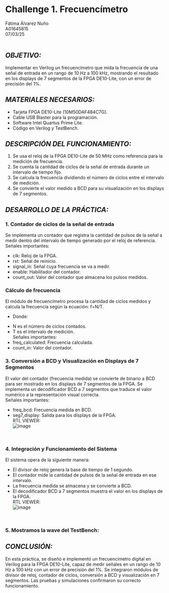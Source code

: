 # Challenge 1. Frecuencímetro
Fátima Álvarez Nuño <br/>
A01645815 <br/>
07/03/25 <br/>
<br/>

## *OBJETIVO:* <br/>
Implementar en Verilog un frecuencímetro que mida la frecuencia de una señal de entrada en un rango de 10 Hz a 100 kHz, mostrando el resultado en los displays de 7 segmentos de la FPGA DE10-Lite, con un error de precisión del 1%. <br/>

## *MATERIALES NECESARIOS:* <br/>
* Tarjeta FPGA DE10-Lite (10M50DAF484C7G). <br/>
* Cable USB Blaster para la programación. <br/>
* Software Intel Quartus Prime Lite. <br/>
* Código en Verilog y TestBench. <br/>

## *DESCRIPCIÓN DEL FUNCIONAMIENTO:* <br/>
1. Se usa el reloj de la FPGA DE10-Lite de 50 MHz como referencia para la medición de frecuencia. <br/>
2. Se cuenta la cantidad de ciclos de la señal de entrada durante un intervalo de tiempo fijo. <br/>
3. Se calcula la frecuencia dividiendo el número de ciclos entre el intervalo de medición. <br/>
4. Se convierte el valor medido a BCD para su visualización en los displays de 7 segmentos. <br/>

## *DESARROLLO DE LA PRÁCTICA:* <br/>
### 1. Contador de ciclos de la señal de entrada
Se implementa un contador que registra la cantidad de pulsos de la señal a medir dentro del intervalo de tiempo generado por el reloj de referencia.
Señales importantes:
- clk: Reloj de la FPGA.
- rst: Señal de reinicio.
- signal_in: Señal cuya frecuencia se va a medir.
- enable: Habilitador del contador.
- count_out: Valor del contador que almacena los pulsos medidos.<br/>

###  Cálculo de frecuencia <br/>
El módulo de frecuencímetro procesa la cantidad de ciclos medidos y calcula la frecuencia según la ecuación: f=N/T. <br/>
* Donde: <br/>
- N es el número de ciclos contados. <br/>
- T es el intervalo de medición. <br/>
Señales importantes: <br/>
- freq_calculated: Frecuencia calculada.
- count_in: Valor del contador.

### 3. Conversión a BCD y Visualización en Displays de 7 Segmentos <br/>
El valor del contador (frecuencia medida) se convierte de binario a BCD para ser mostrado en los displays de 7 segmentos de la FPGA. Se implementa un decodificador BCD a 7 segmentos que traduce el valor numérico a la representación visual correcta. <br/>
Señales importantes: <br/>
* freq_bcd: Frecuencia medida en BCD.
* seg7_display: Salida para los displays de la FPGA. <br/>
RTL VIEWER: <br/>
![image](https://github.com/user-attachments/assets/ec78266d-7ca5-4cfc-aa81-bd419491852b)
 <br/>

### 4. Integración y Funcionamiento del Sistema <br/>
El sistema opera de la siguiente manera: <br/>
* El divisor de reloj genera la base de tiempo de 1 segundo. <br/>
* El contador mide la cantidad de pulsos de la señal de entrada en ese intervalo. <br/>
* La frecuencia medida se almacena y se convierte a BCD. <br/>
* El decodificador BCD a 7 segmentos muestra el valor en los displays de la FPGA. <br/>
RTL VIEWER: <br/>
![image](https://github.com/user-attachments/assets/80bdf1fa-f3c2-4f1e-9fdd-d6847814e14c)
<br/>

### 5. Mostramos la wave del TestBench: <br/>

## *CONCLUSIÓN:* <br/>
En esta práctica, se diseñó e implementó un frecuencímetro digital en Verilog para la FPGA DE10-Lite, capaz de medir señales en un rango de 10 Hz a 100 kHz con un error de precisión del 1%. Se integraron módulos de divisor de reloj, contador de ciclos, conversión a BCD y visualización en 7 segmentos. Las pruebas y simulaciones confirmaron su correcto funcionamiento.
